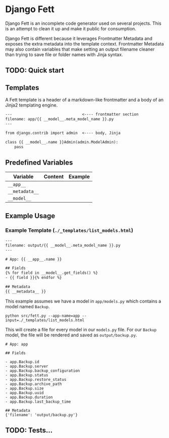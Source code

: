 # Django Fett

Django Fett is an incomplete code generator used on several projects. 
This is an attempt to clean it up and make it public for consumption.

Django Fett is different because it leverages Frontmatter Metadata and exposes the extra metadata into the template context.
Frontmatter Metadata may also contain variables that make setting an output filename cleaner than trying to save file or folder names with Jinja syntax.

## TODO: Quick start

## Templates

A Fett template is a header of a markdown-like frontmatter and a body of an Jinja2 templating engine.

```markdown
---                               <---- frontmatter section
filename: app/{{ __model__.meta_model_name }}.py
---

from django.contrib import admin  <---- body, Jinja

class {{ __model__.name }}Admin(admin.ModelAdmin):
    pass

```

## Predefined Variables

| Variable | Content | Example | 
| ---- | ---- | ---- |
| `__app__` | |
| `__metadata__` | | 
| `__model__` | | 

## Example Usage

### Example Template (`./_templates/list_models.html`)

```html
---
filename: output/{{ __model__.meta_model_name }}.py
---

# App: {{ __app__.name }}

## Fields
{% for field in __model__.get_fields() %}
- {{ field }}{% endfor %}

## Metadata
{{ __metadata__ }}

```

This example assumes we have a model in `app/models.py` which contains a model named `Backup`.

```shell
python src/fett.py --app-name=app --input=./_templates/list_models.html
```

This will create a file for every model in our `models.py` file.
For our `Backup` model, the file will be rendered and saved as `output/backup.py`.

```
# App: app

## Fields

- app.Backup.id
- app.Backup.server
- app.Backup.backup_configuration
- app.Backup.status
- app.Backup.restore_status
- app.Backup.archive_path
- app.Backup.size
- app.Backup.uuid
- app.Backup.duration
- app.Backup.last_backup_time

## Metadata
{'filename': 'output/backup.py'}
```

## TODO: Tests...
